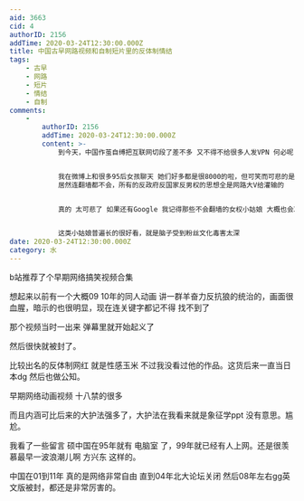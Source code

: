 ```yaml
---
aid: 3663
cid: 4
authorID: 2156
addTime: 2020-03-24T12:30:00.000Z
title: 中国古早网路视频和自制短片里的反体制情结
tags:
    - 古早
    - 网路
    - 短片
    - 情结
    - 自制
comments:
    -
        authorID: 2156
        addTime: 2020-03-24T12:30:00.000Z
        content: >-
            到今天，中国作茧自缚把互联网切段了差不多 又不得不给很多人发VPN 何必呢？google在的时候 国内纱布小粉红真的很少很少。


            我在微博上和很多95后女孩聊天 她们好多都是很8000的啦，但可笑而可悲的是 她们作为8000
            居然连翻墙都不会，所有的反政府反国家反男权的思想全是网路大V给灌输的


            真的 太可悲了 如果还有Google 我记得那些不会翻墙的女权小姑娘 大概也会冷静很多吧


            这类小姑娘普遍长的很好看，就是脑子受到粉丝文化毒害太深
date: 2020-03-24T12:30:00.000Z
category: 水
---
```


b站推荐了个早期网络搞笑视频合集

想起来以前有一个大概09 10年的同人动画 讲一群羊奋力反抗狼的统治的，画面很血腥，暗示的也很明显，现在连关键字都记不得 找不到了

那个视频当时一出来 弹幕里就开始起义了

然后很快就被封了。

比较出名的反体制网红 就是性感玉米 不过我没看过他的作品。这货后来一直当日本dg 然后也做公知。

早期网络动画视频 十八禁的很多

而且内涵可比后来的大护法强多了，大护法在我看来就是象征学ppt 没有意思。尴尬。

我看了一些留言 硕中国在95年就有 电脑室 了，99年就已经有人上网。还是很羡慕最早一波浪潮儿啊 方兴东 这样的。

中国在01到11年 真的是网络非常自由 直到04年北大论坛关闭 然后08年左右gg英文版被封，都还是非常厉害的。
